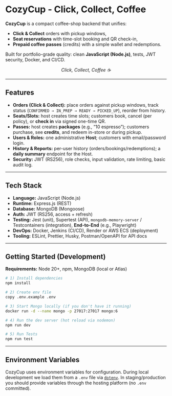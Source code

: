 # CozyCup - Click, Collect, Coffee

**CozyCup** is a compact coffee-shop backend that unifies:

- **Click & Collect** orders with pickup windows,
- **Seat reservations** with time-slot booking and QR check-in,
- **Prepaid coffee passes** (credits) with a simple wallet and redemptions.

Built for portfolio-grade quality: clean **JavaScript (Node.js)**, tests, JWT security, Docker, and CI/CD.

<p align="center"><em>Click, Collect, Coffee ☕️</em></p>

---

## Features

- **Orders (Click & Collect):** place orders against pickup windows, track status (`CONFIRMED → IN_PREP → READY → PICKED_UP`), reorder from history.
- **Seats/Slots:** host creates time slots; customers book, cancel (per policy), or **check in** via signed one-time QR.
- **Passes:** host creates **packages** (e.g., “10 espresso”); customers purchase, see **credits**, and redeem in-store or during pickup.
- **Users & Roles:** one administrative **Host**; customers with email/password login.
- **History & Reports:** per-user history (orders/bookings/redemptions); a **daily summary** endpoint for the Host.
- **Security:** JWT (RS256), role checks, input validation, rate limiting, basic audit log.

---

## Tech Stack

- **Language:** JavaScript (Node.js)
- **Runtime:** Express.js (REST)
- **Database:** MongoDB (Mongoose)
- **Auth:** JWT (RS256, access + refresh)
- **Testing:** Jest (unit), Supertest (API), `mongodb-memory-server` / Testcontainers (integration), **End-to-End** (e.g., Playwright)
- **DevOps:** Docker, Jenkins (CI/CD), Render or AWS ECS (deployment)
- **Tooling:** ESLint, Prettier, Husky, Postman/OpenAPI for API docs

---

## Getting Started (Development)

**Requirements:** Node 20+, npm, MongoDB (local or Atlas)

```bash
# 1) Install dependencies
npm install

# 2) Create env file
copy .env.example .env

# 3) Start Mongo locally (if you don't have it running)
docker run -d --name mongo -p 27017:27017 mongo:6

# 4) Run the dev server (hot reload via nodemon)
npm run dev

# 5) Run Tests
npm run test
```

---

## Environment Variables

CozyCup uses environment variables for configuration. During local development we load them from a `.env` file via [`dotenv`](https://github.com/motdotla/dotenv). In staging/production you should provide variables through the hosting platform (no `.env` committed).
